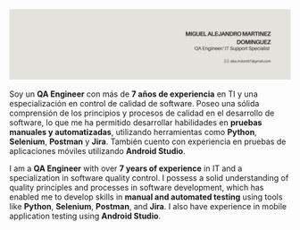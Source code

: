 <div id="header" align="center">
  <img decoding="async" src="Banner LinkedIn_alejandromardom.png" width="900"/>
</div>

Soy un **QA Engineer** con más de **7 años de experiencia** en TI y una especialización en control de calidad de software. Poseo una sólida comprensión de los principios y procesos de calidad en el desarrollo de software, lo que me ha permitido desarrollar habilidades en **pruebas manuales y automatizadas**, utilizando herramientas como **Python**, **Selenium**, **Postman** y **Jira**. También cuento con experiencia en pruebas de aplicaciones móviles utilizando **Android Studio**.

I am a **QA Engineer** with over **7 years of experience** in IT and a specialization in software quality control. I possess a solid understanding of quality principles and processes in software development, which has enabled me to develop skills in **manual and automated testing** using tools like **Python**, **Selenium**, **Postman**, and **Jira**. I also have experience in mobile application testing using **Android Studio**.






<!--
**alejandromardom/alejandromardom** is a ✨ _special_ ✨ repository because its `README.md` (this file) appears on your GitHub profile.

Here are some ideas to get you started:

- 🔭 I’m currently working on ...
- 🌱 I’m currently learning ...
- 👯 I’m looking to collaborate on ...
- 🤔 I’m looking for help with ...
- 💬 Ask me about ...
- 📫 How to reach me: ...
- 😄 Pronouns: ...
- ⚡ Fun fact: ...
-->
